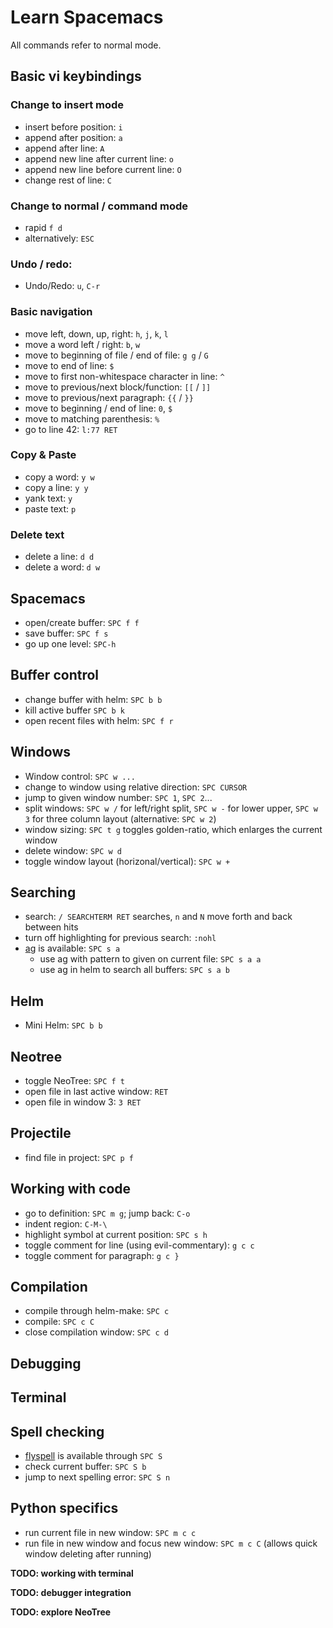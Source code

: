 # Learn Spacemacs

All commands refer to normal mode.

## Basic vi keybindings

### Change to insert mode

- insert before position: `i`
- append after position: `a`
- append after line: `A`
- append new line after current line: `o`
- append new line before current line: `O`
- change rest of line: `C`

### Change to normal / command mode

- rapid `f d`
- alternatively: `ESC`

### Undo / redo:

- Undo/Redo: `u`, `C-r`

### Basic navigation

- move left, down, up, right: `h`, `j`, `k`, `l`
- move a word left / right: `b`, `w`
- move to beginning of file / end of file: `g g` / `G`
- move to end of line: `$`
- move to first non-whitespace character in line: `^`
- move to previous/next block/function: `[[` / `]]`
- move to previous/next paragraph: `{{` / `}}`
- move to beginning / end of line: `0`, `$`
- move to matching parenthesis: `%`
- go to line 42: `l:77 RET`

### Copy & Paste

- copy a word: `y w`
- copy a line: `y y`
- yank text: `y`
- paste text: `p`

### Delete text

- delete a line: `d d`
- delete a word: `d w`

## Spacemacs

- open/create buffer: `SPC f f`
- save buffer: `SPC f s`
- go up one level: `SPC-h`

## Buffer control

- change buffer with helm: `SPC b b`
- kill active buffer `SPC b k`
- open recent files with helm: `SPC f r`

## Windows

- Window control: `SPC w ...`
- change to window using relative direction: `SPC CURSOR`
- jump to given window number: `SPC 1`, `SPC 2`...
- split windows: `SPC w /` for left/right split, `SPC w -` for lower upper, `SPC
  w 3` for three column layout (alternative: `SPC w 2`)
- window sizing: `SPC t g` toggles golden-ratio, which enlarges the current
  window
- delete window: `SPC w d`
- toggle window layout (horizonal/vertical): `SPC w +`

## Searching

- search: `/ SEARCHTERM RET` searches, `n` and `N` move forth and back between
  hits
- turn off highlighting for previous search: `:nohl`
- [ag](https://geoff.greer.fm/ag/) is available: `SPC s a`
    - use ag with pattern to given on current file: `SPC s a a`
    - use ag in helm to search all buffers: `SPC s a b`

## Helm

- Mini Helm: `SPC b b`

## Neotree

- toggle NeoTree: `SPC f t`
- open file in last active window: `RET`
- open file in window 3: `3 RET`

## Projectile

- find file in project: `SPC p f`

## Working with code

- go to definition: `SPC m g`; jump back: `C-o`
- indent region: `C-M-\`
- highlight symbol at current position: `SPC s h`
- toggle comment for line (using evil-commentary): `g c c`
- toggle comment for paragraph: `g c }`

## Compilation

- compile through helm-make: `SPC c`
- compile: `SPC c C`
- close compilation window: `SPC c d`

## Debugging

## Terminal

## Spell checking

-  [flyspell](https://www.emacswiki.org/emacs/FlySpell) is available through
   `SPC S`
-  check current buffer: `SPC S b`
-  jump to next spelling error: `SPC S n`

## Python specifics

- run current file in new window: `SPC m c c`
- run file in new window and focus new window: `SPC m c C` (allows quick window
  deleting after running)


**TODO: working with terminal**

**TODO: debugger integration**

**TODO: explore NeoTree**
